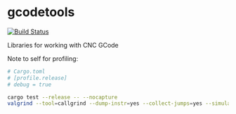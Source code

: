 # gcodetools

[![Build Status](https://travis-ci.org/jamwaffles/gcodetools.svg?branch=master)](https://travis-ci.org/jamwaffles/gcodetools)

Libraries for working with CNC GCode

Note to self for profiling:

```bash
# Cargo.toml
# [profile.release]
# debug = true

cargo test --release -- --nocapture
valgrind --tool=callgrind --dump-instr=yes --collect-jumps=yes --simulate-cache=yes ../target/release/deps/universal_gcode_sender_suite-5ddc65b6ce289fa6
```